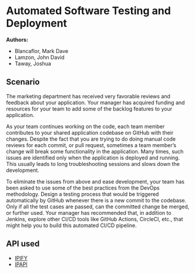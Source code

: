 # Automated Software Testing and Deployment

**Authors:** 
* Blancaflor, Mark Dave<br>
* Lamzon, John David<br>
* Taway, Joshua

## Scenario
The marketing department has received very favorable reviews and feedback about your application. Your manager has acquired funding and resources for your team to add some of the backlog features to your application.

As your team continues working on the code, each team member contributes to your shared application codebase on GitHub with their changes. Despite the fact that you are trying to do doing manual code reviews for each commit, or pull request, sometimes a team member’s change will break some functionality in the application. Many times, such issues are identified only when the application is deployed and running. This usually leads to long troubleshooting sessions and slows down the development.

To eliminate the issues from above and ease development, your team has been asked to use some of the best practices from the DevOps methodology. Design a testing process that would be triggered automatically by GitHub whenever there is a new commit to the codebase. Only if all the test cases are passed, can the committed change be merged, or further used. Your manager has recommended that, in addition to Jenkins, explore other CI/CD tools like GitHub Actions, CircleCI, etc., that might help you to build this automated CI/CD pipeline.



## API used
* <a href="https://api.ipify.org">IPIFY</a>
* <a href="https://ipapi.co/">IPAPI</a>


            